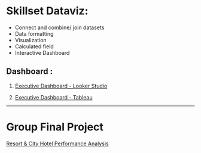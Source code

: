# Skillset Dataviz:

- Connect and combine/ join datasets
- Data formatting
- Visualization
- Calculated field
- Interactive Dashboard

 ## Dashboard :
1. <a href="https://lookerstudio.google.com/reporting/653b8112-1059-42a9-92d2-ebf8ce79b3d5"> Executive Dashboard - Looker Studio</a>

2. <a href="https://public.tableau.com/views/W10W11_alfiana_ramdhan_intermediate/SambaDashboard?:language=en-GB&publish=yes&:display_count=n&:origin=viz_share_link"> Executive Dashboard - Tableau</a>

----

# Group Final Project
 <a href="https://drive.google.com/file/d/1_eyCvWRKKPaKEyyBk32ru90UqPDU4jc8/view?usp=sharing"> Resort & City Hotel Performance Analysis</a>
